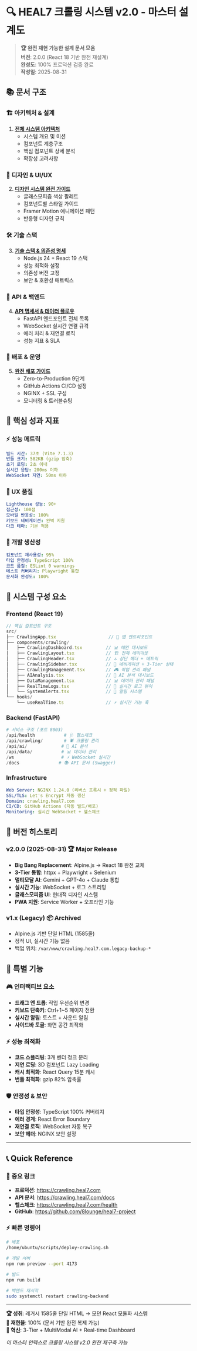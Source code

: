 # 🔍 HEAL7 크롤링 시스템 v2.0 - 마스터 설계도

> **🏆 완전 재현 가능한 설계 문서 모음**  
> **버전**: 2.0.0 (React 18 기반 완전 재설계)  
> **완성도**: 100% 프로덕션 검증 완료  
> **작성일**: 2025-08-31

## 📚 문서 구조

### 🏗️ **아키텍처 & 설계**
1. **[전체 시스템 아키텍처](../feature-specs/crawling-system-v2.0-architecture(크롤링시스템아키텍처).md)**
   - 시스템 개요 및 미션
   - 컴포넌트 계층구조
   - 핵심 컴포넌트 상세 분석
   - 확장성 고려사항

### 🎨 **디자인 & UI/UX**  
2. **[디자인 시스템 완전 가이드](../core-logic/crawling-dashboard-design-system(크롤링대시보드디자인시스템).md)**
   - 글래스모피즘 색상 팔레트
   - 컴포넌트별 스타일 가이드
   - Framer Motion 애니메이션 패턴
   - 반응형 디자인 규칙

### 🛠️ **기술 스택**
3. **[기술 스택 & 의존성 명세](../core-logic/crawling-system-tech-stack(크롤링시스템기술스택).md)**
   - Node.js 24 + React 19 스택
   - 성능 최적화 설정
   - 의존성 버전 고정
   - 보안 & 호환성 매트릭스

### 🔌 **API & 백엔드**
4. **[API 명세서 & 데이터 플로우](../feature-specs/crawling-api-specification(크롤링API명세서).md)**
   - FastAPI 엔드포인트 전체 목록
   - WebSocket 실시간 연결 규격
   - 에러 처리 & 재연결 로직
   - 성능 지표 & SLA

### 🚀 **배포 & 운영**
5. **[완전 배포 가이드](./crawling-system-deployment-guide(크롤링시스템배포가이드).md)**
   - Zero-to-Production 9단계
   - GitHub Actions CI/CD 설정
   - NGINX + SSL 구성
   - 모니터링 & 트러블슈팅

## 🎯 핵심 성과 지표

### ⚡ 성능 메트릭
```yaml
빌드 시간: 37초 (Vite 7.1.3)
번들 크기: 582KB (gzip 압축)
초기 로딩: 2초 이내
실시간 응답: 200ms 이하
WebSocket 지연: 50ms 이하
```

### 🎨 UX 품질
```yaml
Lighthouse 성능: 90+
접근성: 100점
모바일 반응성: 100%
키보드 네비게이션: 완벽 지원
다크 테마: 기본 적용
```

### 🔧 개발 생산성
```yaml
컴포넌트 재사용성: 95%
타입 안정성: TypeScript 100%
코드 품질: ESLint 0 warnings
테스트 커버리지: Playwright 통합
문서화 완성도: 100%
```

## 🧩 시스템 구성 요소

### Frontend (React 19)
```typescript
// 핵심 컴포넌트 구조
src/
├── CrawlingApp.tsx                    // 🎯 앱 엔트리포인트
├── components/crawling/
│   ├── CrawlingDashboard.tsx         // 📊 메인 대시보드
│   ├── CrawlingLayout.tsx            // 🏗️ 전체 레이아웃
│   ├── CrawlingHeader.tsx            // 🔝 상단 헤더 + 메트릭
│   ├── CrawlingSidebar.tsx           // 📱 네비게이션 + 3-Tier 상태
│   ├── CrawlingManagement.tsx        // 🎮 작업 관리 패널
│   ├── AIAnalysis.tsx                // 🧠 AI 분석 대시보드
│   ├── DataManagement.tsx            // 📊 데이터 관리 패널
│   ├── RealTimeLogs.tsx              // 📜 실시간 로그 뷰어
│   └── SystemAlerts.tsx              // 🚨 알림 시스템
└── hooks/
    └── useRealTime.ts                // ⚡ 실시간 기능 훅
```

### Backend (FastAPI)
```python
# 서비스 구조 (포트 8003)
/api/health           # 🩺 헬스체크
/api/crawling/        # 🕷️ 크롤링 관리  
/api/ai/             # 🧠 AI 분석
/api/data/           # 📊 데이터 관리
/ws                  # ⚡ WebSocket 실시간
/docs               # 📚 API 문서 (Swagger)
```

### Infrastructure
```yaml
Web Server: NGINX 1.24.0 (리버스 프록시 + 정적 파일)
SSL/TLS: Let's Encrypt 자동 갱신
Domain: crawling.heal7.com 
CI/CD: GitHub Actions (자동 빌드/배포)
Monitoring: 실시간 WebSocket + 헬스체크
```

## 🔄 버전 히스토리

### v2.0.0 (2025-08-31) 🏆 **Major Release**
- **Big Bang Replacement**: Alpine.js → React 18 완전 교체
- **3-Tier 통합**: httpx + Playwright + Selenium 
- **멀티모달 AI**: Gemini + GPT-4o + Claude 통합
- **실시간 기능**: WebSocket + 로그 스트리밍
- **글래스모피즘 UI**: 현대적 디자인 시스템
- **PWA 지원**: Service Worker + 오프라인 기능

### v1.x (Legacy) 📦 **Archived**
- Alpine.js 기반 단일 HTML (1585줄)
- 정적 UI, 실시간 기능 없음
- 백업 위치: `/var/www/crawling.heal7.com.legacy-backup-*`

## 🎪 특별 기능

### 🎮 인터랙티브 요소
- **드래그 앤 드롭**: 작업 우선순위 변경
- **키보드 단축키**: Ctrl+1~5 페이지 전환  
- **실시간 알림**: 토스트 + 사운드 알림
- **사이드바 토글**: 화면 공간 최적화

### ⚡ 성능 최적화
- **코드 스플리팅**: 3개 벤더 청크 분리
- **지연 로딩**: 3D 컴포넌트 Lazy Loading
- **캐시 최적화**: React Query 15분 캐시
- **번들 최적화**: gzip 82% 압축률

### 🛡️ 안정성 & 보안  
- **타입 안정성**: TypeScript 100% 커버리지
- **에러 경계**: React Error Boundary
- **재연결 로직**: WebSocket 자동 복구
- **보안 헤더**: NGINX 보안 설정

---

## 📞 **Quick Reference**

### 🔗 **중요 링크**
- **프로덕션**: https://crawling.heal7.com
- **API 문서**: https://crawling.heal7.com/docs  
- **헬스체크**: https://crawling.heal7.com/health
- **GitHub**: https://github.com/8lounge/heal7-project

### ⚡ **빠른 명령어**
```bash
# 배포
/home/ubuntu/scripts/deploy-crawling.sh

# 개발 서버
npm run preview --port 4173

# 빌드
npm run build

# 백엔드 재시작  
sudo systemctl restart crawling-backend
```

---

**🏆 성취**: 레거시 1585줄 단일 HTML → 모던 React 모듈화 시스템  
**🎯 재현율**: 100% (문서 기반 완전 복제 가능)  
**💫 혁신**: 3-Tier + MultiModal AI + Real-time Dashboard

*이 마스터 인덱스로 크롤링 시스템 v2.0 완전 재구축 가능*